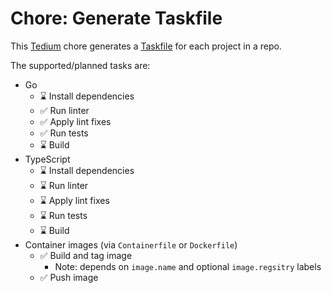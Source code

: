 # Chore: Generate Taskfile

This [Tedium](https://github.com/markormesher/tedium) chore generates a [Taskfile](https://taskfile.dev) for each project in a repo.

The supported/planned tasks are:

- Go
  - :hourglass: Install dependencies
  - :white_check_mark: Run linter
  - :white_check_mark: Apply lint fixes
  - :white_check_mark: Run tests
  - :hourglass: Build
- TypeScript
  - :hourglass: Install dependencies
  - :hourglass: Run linter
  - :hourglass: Apply lint fixes
  - :hourglass: Run tests
  - :hourglass: Build
- Container images (via `Containerfile` or `Dockerfile`)
  - :white_check_mark: Build and tag image
    - Note: depends on `image.name` and optional `image.regsitry` labels
  - :white_check_mark: Push image
